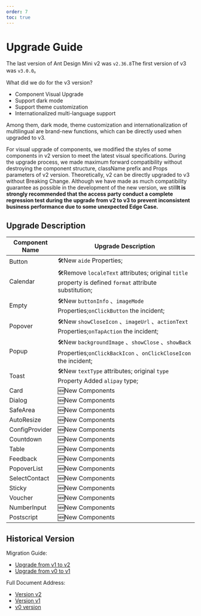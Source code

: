 ```yaml
---
order: 7
toc: true
---
```


# Upgrade Guide

The last version of Ant Design Mini v2 was `v2.36.8`The first version of v3 was `v3.0.0`。

What did we do for the v3 version?

- Component Visual Upgrade
- Support dark mode
- Support theme customization
- Internationalized multi-language support

Among them, dark mode, theme customization and internationalization of multilingual are brand-new functions, which can be directly used when upgraded to v3.

For visual upgrade of components, we modified the styles of some components in v2 version to meet the latest visual specifications. During the upgrade process, we made maximum forward compatibility without destroying the component structure, className prefix and Props parameters of v2 version. Theoretically, v2 can be directly upgraded to v3 without Breaking Change. Although we have made as much compatibility guarantee as possible in the development of the new version, we still**It is strongly recommended that the access party conduct a complete regression test during the upgrade from v2 to v3 to prevent inconsistent business performance due to some unexpected Edge Case.**

## Upgrade Description

| Component Name       | Upgrade Description                                                                                                |
| -------------- | ------------------------------------------------------------------------------------------------------- |
| Button         | 🛠New `aide` Properties;                                                                                    |
| Calendar       | 🛠Remove `localeText` attributes; original `title` property is defined `format` attribute substitution;                                     |
| Empty          | 🛠New `buttonInfo` 、`imageMode` Properties;`onClickButton` the incident;                                          |
| Popover        | 🛠New `showCloseIcon` 、`imageUrl` 、`actionText` Properties;`onTapAction` the incident;                           |
| Popup          | 🛠New `backgroundImage` 、`showClose` 、`showBack` Properties;`onClickBackIcon` 、`onClickCloseIcon` the incident; |
| Toast          | 🛠New `textType` attributes; original `type` Property Added `alipay` type;                                          |
| Card           | 🆕New Components                                                                                             |
| Dialog         | 🆕New Components                                                                                             |
| SafeArea       | 🆕New Components                                                                                             |
| AutoResize     | 🆕New Components                                                                                             |
| ConfigProvider | 🆕New Components                                                                                             |
| Countdown      | 🆕New Components                                                                                             |
| Table          | 🆕New Components                                                                                             |
| Feedback       | 🆕New Components                                                                                             |
| PopoverList    | 🆕New Components                                                                                             |
| SelectContact  | 🆕New Components                                                                                             |
| Sticky         | 🆕New Components                                                                                             |
| Voucher        | 🆕New Components                                                                                             |
| NumberInput    | 🆕New Components                                                                                             |
| Postscript     | 🆕New Components                                                                                             |

<style>
    th:nth-of-type(1){
        width: 0px !important;
    }
</style>

## Historical Version

Migration Guide:

- [Upgrade from v1 to v2](https://2x-mini.ant.design/guide/migration-v2)
- [Upgrade from v0 to v1](https://2x-mini.ant.design/guide/migration-v1)

Full Document Address:

- [Version v2](https://2x-mini.ant.design)
- [Version v1](https://1x-mini.ant.design)
- [v0 version](https://0x-mini.ant.design)

